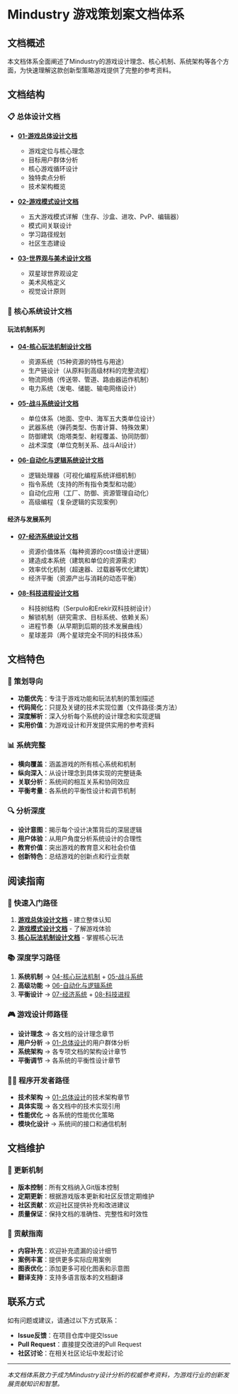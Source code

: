 # Mindustry 游戏策划案文档体系

## 文档概述

本文档体系全面阐述了Mindustry的游戏设计理念、核心机制、系统架构等各个方面，为快速理解这款创新型策略游戏提供了完整的参考资料。

## 文档结构

### 📋 总体设计文档
- **[01-游戏总体设计文档](./01-游戏总体设计文档.md)**
  - 游戏定位与核心理念
  - 目标用户群体分析
  - 核心游戏循环设计
  - 独特卖点分析
  - 技术架构概览

- **[02-游戏模式设计文档](./02-游戏模式设计文档.md)**
  - 五大游戏模式详解（生存、沙盒、进攻、PvP、编辑器）
  - 模式间关联设计
  - 学习路径规划
  - 社区生态建设

- **[03-世界观与美术设计文档](./03-世界观与美术设计文档.md)**
  - 双星球世界观设定
  - 美术风格定义
  - 视觉设计原则

### 🔧 核心系统设计文档

#### 玩法机制系列
- **[04-核心玩法机制设计文档](./04-核心玩法机制设计文档.md)**
  - 资源系统（15种资源的特性与用途）
  - 生产链设计（从原料到高级材料的完整流程）
  - 物流网络（传送带、管道、路由器运作机制）
  - 电力系统（发电、储能、输电网络设计）

- **[05-战斗系统设计文档](./05-战斗系统设计文档.md)**
  - 单位体系（地面、空中、海军五大类单位设计）
  - 武器系统（弹药类型、伤害计算、特殊效果）
  - 防御建筑（炮塔类型、射程覆盖、协同防御）
  - 战术深度（单位克制关系、战斗AI设计）

- **[06-自动化与逻辑系统设计文档](./06-自动化与逻辑系统设计文档.md)**
  - 逻辑处理器（可视化编程系统详细机制）
  - 指令系统（支持的所有指令类型和功能）
  - 自动化应用（工厂、防御、资源管理自动化）
  - 高级编程（复杂逻辑的实现案例）

#### 经济与发展系列
- **[07-经济系统设计文档](./07-经济系统设计文档.md)**
  - 资源价值体系（每种资源的cost值设计逻辑）
  - 建造成本系统（建筑和单位的资源需求）
  - 效率优化机制（超速器、过载器等优化建筑）
  - 经济平衡（资源产出与消耗的动态平衡）

- **[08-科技进程设计文档](./08-科技进程设计文档.md)**
  - 科技树结构（Serpulo和Erekir双科技树设计）
  - 解锁机制（研究需求、目标系统、依赖关系）
  - 进程节奏（从早期到后期的技术发展曲线）
  - 星球差异（两个星球完全不同的科技体系）

## 文档特色

### 🎯 策划导向
- **功能优先**：专注于游戏功能和玩法机制的策划描述
- **代码简化**：只提及关键的技术实现位置（文件路径:类方法）
- **深度解析**：深入分析每个系统的设计理念和实现逻辑
- **实用价值**：为游戏设计和开发提供实用的参考资料

### 📊 系统完整
- **横向覆盖**：涵盖游戏的所有核心系统和机制
- **纵向深入**：从设计理念到具体实现的完整链条
- **关联分析**：系统间的相互关系和协同效应
- **平衡考量**：各系统的平衡性设计和调节机制

### 🔍 分析深度
- **设计意图**：揭示每个设计决策背后的深层逻辑
- **用户体验**：从用户角度分析系统设计的合理性
- **教育价值**：突出游戏的教育意义和社会价值
- **创新特色**：总结游戏的创新点和行业贡献

## 阅读指南

### 🚀 快速入门路径
1. **[游戏总体设计文档](./01-游戏总体设计文档.md)** - 建立整体认知
2. **[游戏模式设计文档](./02-游戏模式设计文档.md)** - 了解游戏体验
3. **[核心玩法机制设计文档](./04-核心玩法机制设计文档.md)** - 掌握核心玩法

### 📚 深度学习路径
1. **系统机制** → [04-核心玩法机制](./04-核心玩法机制设计文档.md) + [05-战斗系统](./05-战斗系统设计文档.md)
2. **高级功能** → [06-自动化与逻辑系统](./06-自动化与逻辑系统设计文档.md)
3. **平衡设计** → [07-经济系统](./07-经济系统设计文档.md) + [08-科技进程](./08-科技进程设计文档.md)

### 🎮 游戏设计师路径
- **设计理念** → 各文档的设计理念章节
- **用户分析** → [01-总体设计](./01-游戏总体设计文档.md)的用户群体分析
- **系统架构** → 各专项文档的架构设计章节
- **平衡调节** → 各系统的平衡性设计章节

### 👨‍💻 程序开发者路径
- **技术架构** → [01-总体设计](./01-游戏总体设计文档.md)的技术架构章节
- **具体实现** → 各文档中的技术实现引用
- **性能优化** → 各系统的性能优化策略
- **模块化设计** → 系统间的接口和通信机制

## 文档维护

### 📝 更新机制
- **版本控制**：所有文档纳入Git版本控制
- **定期更新**：根据游戏版本更新和社区反馈定期维护
- **社区贡献**：欢迎社区提供补充和改进建议
- **质量保证**：保持文档的准确性、完整性和时效性

### 🤝 贡献指南
- **内容补充**：欢迎补充遗漏的设计细节
- **案例丰富**：提供更多实际应用案例
- **图表优化**：添加更多可视化图表和示意图
- **翻译支持**：支持多语言版本的文档翻译

## 联系方式

如有问题或建议，请通过以下方式联系：
- **Issue反馈**：在项目仓库中提交Issue
- **Pull Request**：直接提交改进的Pull Request
- **社区讨论**：在相关社区论坛中发起讨论

---

*本文档体系致力于成为Mindustry设计分析的权威参考资料，为游戏行业的创新发展贡献知识和智慧。*